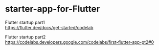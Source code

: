 # starter-app-for-Flutter
Flutter startup part1  
https://flutter.dev/docs/get-started/codelab
  
Flutter startup part2  
https://codelabs.developers.google.com/codelabs/first-flutter-app-pt2#0
